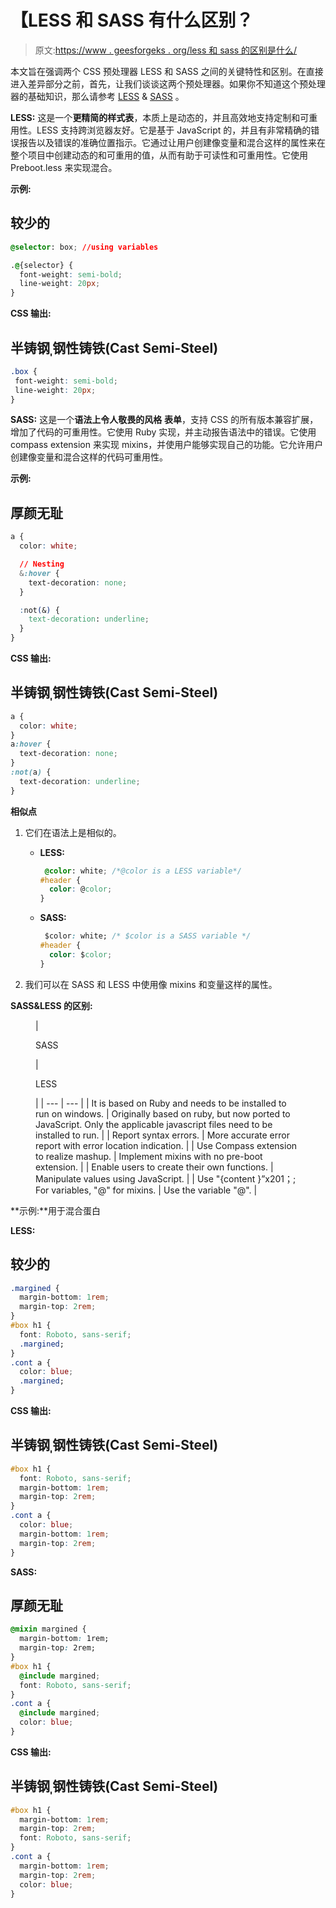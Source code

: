 # 【LESS 和 SASS 有什么区别？

> 原文:[https://www . geesforgeks . org/less 和 sass 的区别是什么/](https://www.geeksforgeeks.org/what-are-the-differences-between-less-and-sass/)

本文旨在强调两个 CSS 预处理器 LESS 和 SASS 之间的关键特性和区别。在直接进入差异部分之前，首先，让我们谈谈这两个预处理器。如果你不知道这个预处理器的基础知识，那么请参考 [LESS](https://www.geeksforgeeks.org/introduction-to-less/) & [SASS](https://www.geeksforgeeks.org/css-preprocessor-sass/) 。

**LESS:** 这是一个**更精简的样式表**，本质上是动态的，并且高效地支持定制和可重用性。LESS 支持跨浏览器友好。它是基于 JavaScript 的，并且有非常精确的错误报告以及错误的准确位置指示。它通过让用户创建像变量和混合这样的属性来在整个项目中创建动态的和可重用的值，从而有助于可读性和可重用性。它使用 Preboot.less 来实现混合。

**示例:**

## 较少的

```css
@selector: box; //using variables

.@{selector} {
  font-weight: semi-bold;
  line-weight: 20px;
}
```

**CSS 输出:**

## 半铸钢ˌ钢性铸铁(Cast Semi-Steel)

```css
.box {
 font-weight: semi-bold;
 line-weight: 20px;
}
```

**SASS:** 这是一个**语法上令人敬畏的风格** **表单**，支持 CSS 的所有版本兼容扩展，增加了代码的可重用性。它使用 Ruby 实现，并主动报告语法中的错误。它使用 compass extension 来实现 mixins，并使用户能够实现自己的功能。它允许用户创建像变量和混合这样的代码可重用性。

**示例:**

## 厚颜无耻

```css
a {
  color: white;

  // Nesting
  &:hover {
    text-decoration: none;
  }

  :not(&) {
    text-decoration: underline;
  }
}
```

**CSS 输出:**

## 半铸钢ˌ钢性铸铁(Cast Semi-Steel)

```css
a {
  color: white;
}
a:hover {
  text-decoration: none;
}
:not(a) {
  text-decoration: underline;
}
```

**相似点**

1.  它们在语法上是相似的。

    *   **LESS:**

        ```css
         @color: white; /*@color is a LESS variable*/
        #header {
          color: @color;
        }
        ```

    *   **SASS:**

        ```css
         $color: white; /* $color is a SASS variable */
        #header {
          color: $color;
        }
        ```

2.  我们可以在 SASS 和 LESS 中使用像 mixins 和变量这样的属性。

**SASS&LESS 的区别:**

<figure class="table">

| 

SASS

 | 

LESS

 |
| --- | --- |
| It is based on Ruby and needs to be installed to run on windows. | Originally based on ruby, but now ported to JavaScript. Only the applicable javascript files need to be installed to run. |
| Report syntax errors. | More accurate error report with error location indication. |
| Use Compass extension to realize mashup. | Implement mixins with no pre-boot extension. |
| Enable users to create their own functions. | Manipulate values using JavaScript. |
| Use "{content }”x201；; For variables, "@" for mixins. | Use the variable "@". |

</figure>

**示例:**用于混合蛋白

**LESS:**

## 较少的

```css
.margined {
  margin-bottom: 1rem;
  margin-top: 2rem;
}
#box h1 {
  font: Roboto, sans-serif;
  .margined;
}
.cont a {
  color: blue;
  .margined;
}
```

**CSS 输出:**

## 半铸钢ˌ钢性铸铁(Cast Semi-Steel)

```css
#box h1 {
  font: Roboto, sans-serif;
  margin-bottom: 1rem;
  margin-top: 2rem;
}
.cont a {
  color: blue;
  margin-bottom: 1rem;
  margin-top: 2rem;
}
```

**SASS:**

## 厚颜无耻

```css
@mixin margined {
  margin-bottom: 1rem;
  margin-top: 2rem;
}
#box h1 {
  @include margined;
  font: Roboto, sans-serif;
}
.cont a {
  @include margined;
  color: blue;
}
```

**CSS 输出:**

## 半铸钢ˌ钢性铸铁(Cast Semi-Steel)

```css
#box h1 {
  margin-bottom: 1rem;
  margin-top: 2rem;
  font: Roboto, sans-serif;
}
.cont a {
  margin-bottom: 1rem;
  margin-top: 2rem;
  color: blue;
}
```